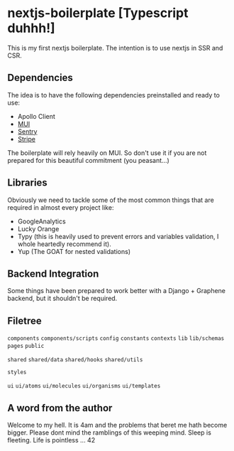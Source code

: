 # nextjs-boilerplate [Typescript duhhh!]

This is my first nextjs boilerplate. The intention is to use nextjs in SSR and CSR.

## Dependencies

The idea is to have the following dependencies preinstalled and ready to use:

- Apollo Client
- [MUI](https://mui.com)
- [Sentry](https://sentry.io)
- [Stripe](https://stripe.com)

The boilerplate will rely heavily on MUI. So don't use it if you are not prepared for this beautiful commitment (you peasant...)

## Libraries

Obviously we need to tackle some of the most common things that are required in almost every project like:

- GoogleAnalytics
- Lucky Orange
- Typy (this is heavily used to prevent errors and variables validation, I whole heartedly recommend it).
- Yup (The GOAT for nested validations)

## Backend Integration

Some things have been prepared to work better with a Django + Graphene backend, but it shouldn't be required.

## Filetree

`components`
`components/scripts`
`config`
`constants`
`contexts`
`lib`
`lib/schemas`
`pages`
`public`

`shared`
`shared/data`
`shared/hooks`
`shared/utils`

`styles`

`ui`
`ui/atoms`
`ui/molecules`
`ui/organisms`
`ui/templates`

## A word from the author

Welcome to my hell. It is 4am and the problems that beret me hath become bigger. Please dont mind the ramblings of this weeping mind. Sleep is fleeting. Life is pointless ... 42
